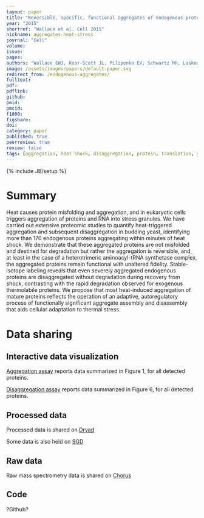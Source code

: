 ```yaml
---
layout: paper
title: "Reversible, specific, functional aggregates of endogenous proteins form upon heat stress"
year: "2015"
shortref: "Wallace et al. Cell 2015"
nickname: aggregates-heat-stress
journal: "Cell"
volume: 
issue: 
pages: 
authors: "Wallace EWJ, Kear-Scott JL, Pilipenko EV, Schwartz MH, Laskowski PR, Rojek AE, Katanski CD, Riback JA, Dion MF, Franks AM, Airoldi EM, Pan T, Budnik BA, Drummond DA"
image: /assets/images/papers/default-paper.svg
redirect_from: /endogenous-aggregates/
fulltext: 
pdf: 
pdflink: 
github: 
pmid: 
pmcid: 
f1000: 
figshare: 
doi: 
category: paper
published: true
peerreview: true
review: false
tags: [aggregation, heat shock, disaggregation, protein, translation, yeast]
---
```

{% include JB/setup %}

# Summary 

Heat causes protein misfolding and aggregation, and in eukaryotic cells triggers aggregation of proteins and RNA into stress granules. We have carried out extensive proteomic studies to quantify heat-triggered aggregation and subsequent disaggregation in budding yeast, identifying more than 170 endogenous proteins aggregating within minutes of heat shock. We demonstrate that these aggregated proteins are not misfolded and destined for degradation but rather the aggregation is reversible, and, at least in the case of a heterotrimeric aminoacyl-tRNA synthetase complex, the aggregated proteins remain functional with unaltered fidelity. Stable-isotope labeling reveals that even severely aggregated endogenous proteins are disaggregated without degradation during recovery from shock, contrasting with the rapid degradation observed for exogenous thermolabile proteins. We propose that most heat-induced aggregation of mature proteins reflects the operation of an adaptive, autoregulatory process of functionally significant aggregate assembly and disassembly that aids cellular adaptation to thermal stress.

# Data sharing

## Interactive data visualization

[Aggregation assay][1] reports data summarized in Figure 1, for all detected proteins.

[Disaggregation assay][2] reports data summarized in Figure 6, for all detected proteins.

## Processed data

Processed data is shared on [Dryad](http://datadryad.org/)

Some data is also held on [SGD](http://www.yeastgenome.org/)

## Raw data

Raw mass spectrometry data is shared on [Chorus](https://chorusproject.org/)

## Code

?Github?


[1]: /data/heat-aggregation-yeast-visualization
[2]: /data/postheat-disaggregation-yeast-visualization